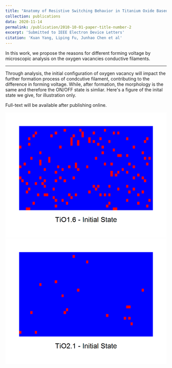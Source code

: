 ```yaml
---
title: "Anatomy of Resistive Switching Behavior in Titanium Oxide Based RRAM Device"
collection: publications
data: 2020-11-14
permalink: /publication/2010-10-01-paper-title-number-2
excerpt: 'Submitted to IEEE Electron Device Letters'
citation: 'Kuan Yang, Liping Fu, Junhao Chen et al'
---
```

In this work, we propose the reasons for different forming voltage by microscopic analysis on the oxygen vacancies conductive filaments.

---

Through analysis, the initial configuration of oxygen vacancy will impact the further formation process of condcutive filament, contributing to the difference in forming voltage. While, after formation, the morphology is the same and therefore the ON/OFF state is simliar. Here's a figure of the inital state we give, for illustration only.

Full-text will be available after publishing online.

![Pic for illustration](/images/paper_2_1.png)
![Pic for ill-2](/images/paper_2_2.png)
